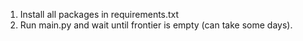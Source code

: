 1. Install all packages in requirements.txt
2. Run main.py and wait until frontier is empty (can take some days).